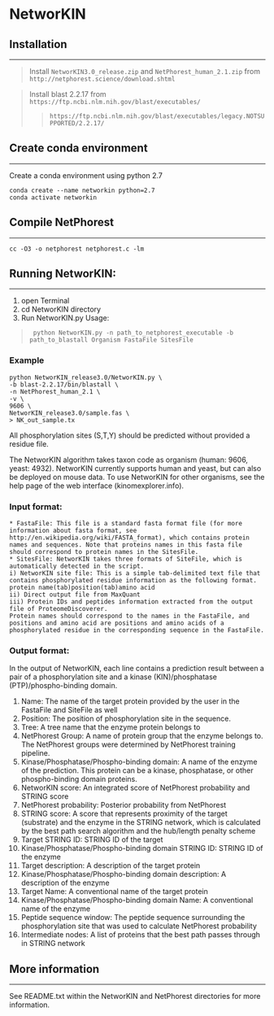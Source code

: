 # NetworKIN

## Installation
---
>Install `NetworKIN3.0_release.zip` and `NetPhorest_human_2.1.zip` from `http://netphorest.science/download.shtml`


>Install blast 2.2.17 from `https://ftp.ncbi.nlm.nih.gov/blast/executables/`
>>  `https://ftp.ncbi.nlm.nih.gov/blast/executables/legacy.NOTSUPPORTED/2.2.17/`

## Create conda environment
---
Create a conda environment using python 2.7
```
conda create --name networkin python=2.7
conda activate networkin
```

## Compile NetPhorest
---
``` 
cc -O3 -o netphorest netphorest.c -lm 
```

## Running NetworKIN:
---
1) open Terminal
2) cd NetworKIN directory
3) Run NetworKIN.py 
    Usage: 
>` python NetworKIN.py -n path_to_netphorest_executable -b path_to_blastall Organism FastaFile SitesFile`

### Example
```
python NetworKIN_release3.0/NetworKIN.py \
-b blast-2.2.17/bin/blastall \
-n NetPhorest_human_2.1 \
-v \
9606 \
NetworKIN_release3.0/sample.fas \
> NK_out_sample.tx
```

All phosphorylation sites (S,T,Y) should be predicted without provided a residue file.


The NetworKIN algorithm takes taxon code as organism (human: 9606, yeast: 4932). NetworKIN currently supports human and yeast, but can also be deployed on mouse data. To use NetworKIN for other organisms, see the help page of the web interface (kinomexplorer.info).


### Input format:

	* FastaFile: This file is a standard fasta format file (for more information about fasta format, see http://en.wikipedia.org/wiki/FASTA_format), which contains protein names and sequences. Note that proteins names in this fasta file should correspond to protein names in the SitesFile.
	* SitesFile: NetworKIN takes three formats of SiteFile, which is automatically detected in the script.
	i) NetworKIN site file: This is a simple tab-delimited text file that contains phosphorylated residue information as the following format.
	protein name(tab)position(tab)amino acid
	ii) Direct output file from MaxQuant
	iii) Protein IDs and peptides information extracted from the output file of ProteomeDiscoverer.
	Protein names should correspond to the names in the FastaFile, and positions and amino acid are positions and amino acids of a phosphorylated residue in the corresponding sequence in the FastaFile.


### Output format:

In the output of NetworKIN, each line contains a prediction result between a pair of a phosphorylation site and a kinase (KIN)/phosphatase (PTP)/phospho-binding domain.

1) Name: The name of the target protein provided by the user in the FastaFile and SiteFile as well
2) Position: The position of phosphorylation site in the sequence.
3) Tree: A tree name that the enzyme protein belongs to
4) NetPhorest Group: A name of protein group that the enzyme belongs to. The NetPhorest groups were determined by NetPhorest training pipeline.
5) Kinase/Phosphatase/Phospho-binding domain: A name of the enzyme of the prediction. This protein can be a kinase, phosphatase, or other phospho-binding domain proteins.
6) NetworKIN score: An integrated score of NetPhorest probability and STRING score
7) NetPhorest probability: Posterior probability from NetPhorest 
8) STRING score: A score that represents proximity of the target (substrate) and the enzyme in the STRING network, which is calculated by the best path search algorithm and the hub/length penalty scheme 
9) Target STRING ID: STRING ID of the target
10) Kinase/Phosphatase/Phospho-binding domain STRING ID: STRING ID of the enzyme
11) Target description: A description of the target protein
12) Kinase/Phosphatase/Phospho-binding domain description: A description of the enzyme
13) Target Name: A conventional name of the target protein
14) Kinase/Phosphatase/Phospho-binding domain Name: A conventional name of the enzyme
15) Peptide sequence window: The peptide sequence surrounding the phosphorylation site that was used to calculate NetPhorest probability
16) Intermediate nodes: A list of proteins that the best path passes through in STRING network

## More information
---
See README.txt within the NetworKIN and NetPhorest directories for more information.
